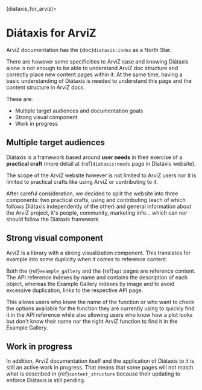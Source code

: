 (diataxis_for_arviz)=
# Diátaxis for ArviZ

ArviZ documentation has the {doc}`diataxis:index` as a North Star.

There are however some specificities to ArviZ case and knowing Diátaxis alone
is not enough to be able to understand ArviZ doc structure and correctly place
new content pages within it.
At the same time, having a basic understanding of Diátaxis is needed to understand
this page and the content structure in ArviZ docs.

These are:

* Multiple target audiences and documentation goals
* Strong visual component
* Work in progress

## Multiple target audiences
Diátaxis is a framework based around **user needs** in their exercise of a
**practical craft** (more detail at {ref}`diataxis:needs` page in Diatáxis website).

The scope of the ArviZ website however is not limited to ArviZ users nor it is limited to practical
crafts like using ArviZ or contributing to it.

After careful consideration, we decided to split the website into three components:
two practical crafts, using and contributing
(each of which follows Diátaxis independently of the other)
and general information about the ArviZ project,
it's people, community, marketing info...
which can nor should follow the Diátaxis framework.

## Strong visual component
ArviZ is a library with a strong visualization component.
This translates for example into some duplicity when it comes to reference content.

Both the {ref}`example_gallery` and the {ref}`api` pages are reference content.
The API reference indexes by name and contains the description of each object,
whereas the Example Gallery indexes by image and to avoid excessive duplication,
links to the respective API page.

This allows users who know the name of the function or who want to check the options
available for the function they are currently using to quickly find it in the
API reference while also allowing users who know how a plot looks but don't know
their name nor the right ArviZ function to find it in the Example Gallery.

## Work in progress
In addition, ArviZ documentation itself and the application of Diátaxis to it
is still an active work in progress. That means that some pages will not
match what is described in {ref}`content_structure` because their updating to
enforce Diátaxis is still pending.
